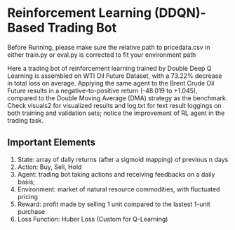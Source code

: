 # Reinforcement Learning (DDQN)-Based Trading Bot

Before Running, please make sure the relative path to pricedata.csv in either train.py or eval.py is corrected to fit your environment path

Here a trading bot of reinforcement learning trained by Double Deep Q Learning is assembled on WTI Oil Future Dataset, with a 73.22% decrease in total loss on average. Applying the same agent to the Brent Crude Oil Future results in a negative-to-positive return (-48.019 to +1.045), compared to the Double Moving Average (DMA) strategy as the benchmark. Check visuals2 for visualized results and log.txt for text result loggings on both training and validation sets; notice the improvement of RL agent in the trading task. 

## Important Elements
1. State: array of daily returns (after a sigmoid mapping) of previous n days
2. Action: Buy, Sell, Hold
3. Agent: trading bot taking actions and receiving feedbacks on a daily basis;
4. Environment: market of natural resource commodities, with fluctuated pricing
5. Reward: profit made by selling 1 unit compared to the lastest 1-unit purchase
6. Loss Function: Huber Loss (Custom for Q-Learning)

